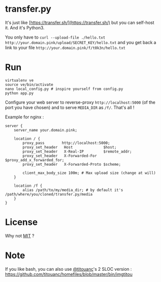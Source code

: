 # transfer.py

It's just like [https://transfer.sh/](https://transfer.sh/) but you can self-host it. And it's Python3.

You only have to `curl --upload-file ./hello.txt http://your.domain.pink/upload/SECRET_KEY/hello.txt` and you get back a link to your file `http://your.domain.pink/f/t0k3n/hello.txt`

# Run

    virtualenv ve
    source ve/bin/activate
    nano local_config.py # inspire yourself from config.py
    python app.py

Configure your web server to reverse-proxy `http://localhost:5000` (of the port you have chosen) and to serve `MEDIA_DIR` as `/f/`. That's all !

Example for nginx :

    server {
        server_name your.domain.pink;

        location / {
            proxy_pass        http://localhost:5000;
            proxy_set_header   Host              $host;
            proxy_set_header   X-Real-IP         $remote_addr;
            proxy_set_header   X-Forwarded-For   $proxy_add_x_forwarded_for;
            proxy_set_header   X-Forwarded-Proto $scheme;

            client_max_body_size 100m; # Max upload size (change at will)
        }

        location /f {
            alias /path/to/my/media_dir; # by default it's /path/where/you/cloned/transfer.py/media
        }
    }


# License

Why not [MIT](https://opensource.org/licenses/MIT) ?


# Note

If you like bash, you can also use [@titouanc](https://github.com/titouanc/)'s 2 SLOC version : https://github.com/titouanc/homefiles/blob/master/bin/imgtitou

